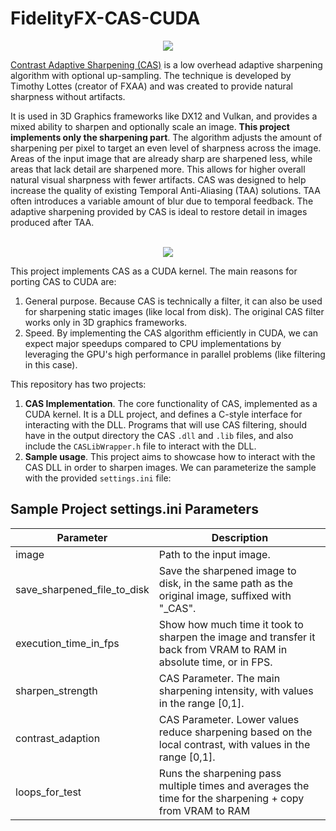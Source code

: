 # FidelityFX-CAS-CUDA

<p align="center">
<img src="https://github.com/user-attachments/assets/06eaafc2-7bfa-4bff-ab48-646230ddd936"></img>
</p>

[Contrast Adaptive Sharpening (CAS)](https://gpuopen.com/fidelityfx-cas/) is a low overhead adaptive sharpening algorithm with optional up-sampling. The technique is developed by Timothy Lottes (creator of FXAA) and was created to provide natural sharpness without artifacts.

It is used in 3D Graphics frameworks like DX12 and Vulkan, and provides a mixed ability to sharpen and optionally scale an image. **This project implements only the sharpening part**. The algorithm adjusts the amount of sharpening per pixel to target an even level of sharpness across the image. Areas of the input image that are already sharp are sharpened less, while areas that lack detail are sharpened more. This allows for higher overall natural visual sharpness with fewer artifacts. CAS was designed to help increase the quality of existing Temporal Anti-Aliasing (TAA) solutions. TAA often introduces a variable amount of blur due to temporal feedback. The adaptive sharpening provided by CAS is ideal to restore detail in images produced after TAA.
<br></br>

<p align="center">
<img src="https://github.com/user-attachments/assets/670b2932-8c3c-4e6d-88ee-be4f5dae2d28"></img>
</p>

This project implements CAS as a CUDA kernel. The main reasons for porting CAS to CUDA are:
1. General purpose. Because CAS is technically a filter, it can also be used for sharpening static images (like local from disk). The original CAS filter works only in 3D graphics frameworks.
2. Speed. By implementing the CAS algorithm efficiently in CUDA, we can expect major speedups compared to CPU implementations by leveraging the GPU's high performance in parallel problems (like filtering in this case).

Τhis repository has two projects:

1. **CAS Implementation**. The core functionality of CAS, implemented as a CUDA kernel. It is a DLL project, and defines a C-style interface for interacting with the DLL. Programs that will use CAS filtering, should have in the output directory the CAS ```.dll``` and ```.lib``` files, and also include the ```CASLibWrapper.h``` file to interact with the DLL.
2. **Sample usage**. This project aims to showcase how to interact with the CAS DLL in order to sharpen images. We can parameterize the sample with the provided ```settings.ini``` file:

## Sample Project settings.ini Parameters

| Parameter                         | Description                                                                                                                 |
|-----------------------------------|-----------------------------------------------------------------------------------------------------------------------------|
| image                             | Path to the input image.                                                                                                    |
| save_sharpened_file_to_disk       | Save the sharpened image to disk, in the same path as the original image, suffixed with "_CAS".                             |
| execution_time_in_fps             | Show how much time it took to sharpen the image and transfer it back from VRAM to RAM in absolute time, or in FPS.          |
| sharpen_strength                  | CAS Parameter. The main sharpening intensity, with values in the range [0,1].                                               |
| contrast_adaption                 | CAS Parameter. Lower values reduce sharpening based on the local contrast, with values in the range [0,1].                  |
| loops_for_test                    | Runs the sharpening pass multiple times and averages the time for the sharpening + copy from VRAM to RAM                    |

